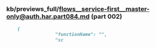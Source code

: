 ### kb/previews_full/flows__service-first__master-only@auth.har.part084.md (part 002)

```md
    {
                  "functionName": "",
                  "sc
```

```
